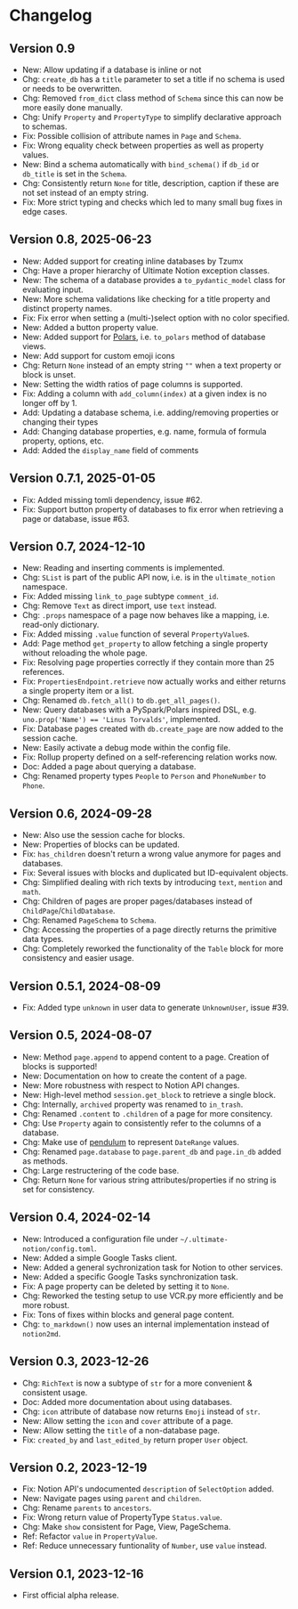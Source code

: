 # Changelog

## Version 0.9

- New: Allow updating if a database is inline or not
- Chg: `create_db` has a `title` parameter to set a title if no schema is used or needs to be overwritten.
- Chg: Removed `from_dict` class method of `Schema` since this can now be more easily done manually.
- Chg: Unify `Property` and `PropertyType` to simplify declarative approach to schemas.
- Fix: Possible collision of attribute names in `Page` and `Schema`.
- Fix: Wrong equality check between properties as well as property values.
- New: Bind a schema automatically with `bind_schema()` if `db_id` or `db_title` is set in the `Schema`.
- Chg: Consistently return `None` for title, description, caption if these are not set instead of an empty string.
- Fix: More strict typing and checks which led to many small bug fixes in edge cases.

## Version 0.8, 2025-06-23

- New: Added support for creating inline databases by Tzumx
- Chg: Have a proper hierarchy of Ultimate Notion exception classes.
- New: The schema of a database provides a `to_pydantic_model` class for evaluating input.
- New: More schema validations like checking for a title property and distinct property names.
- Fix: Fix error when setting a (multi-)select option with no color specified.
- New: Added a button property value.
- New: Added support for [Polars], i.e. `to_polars` method of database views.
- New: Add support for custom emoji icons
- Chg: Return `None` instead of an empty string `""` when a text property or block is unset.
- New: Setting the width ratios of page columns is supported.
- Fix: Adding a column with `add_column(index)` at a given index is no longer off by 1.
- Add: Updating a database schema, i.e. adding/removing properties or changing their types
- Add: Changing database properties, e.g. name, formula of formula property, options, etc.
- Add: Added the `display_name` field of comments

## Version 0.7.1, 2025-01-05

- Fix: Added missing tomli dependency, issue #62.
- Fix: Support button property of databases to fix error when retrieving a page or database, issue #63.

## Version 0.7, 2024-12-10

- New: Reading and inserting comments is implemented.
- Chg: `SList` is part of the public API now, i.e. is in the `ultimate_notion` namespace.
- Fix: Added missing `link_to_page` subtype `comment_id`.
- Chg: Remove `Text` as direct import, use `text` instead.
- Chg: `.props` namespace of a page now behaves like a mapping, i.e. read-only dictionary.
- Fix: Added missing `.value` function of several `PropertyValue`s.
- Add: Page method `get_property` to allow fetching a single property without reloading the whole page.
- Fix: Resolving page properties correctly if they contain more than 25 references.
- Fix: `PropertiesEndpoint.retrieve` now actually works and either returns a single property item or a list.
- Chg: Renamed `db.fetch_all()` to `db.get_all_pages()`.
- New: Query databases with a PySpark/Polars inspired DSL, e.g. `uno.prop('Name') == 'Linus Torvalds'`, implemented.
- Fix: Database pages created with `db.create_page` are now added to the session cache.
- New: Easily activate a debug mode within the config file.
- Fix: Rollup property defined on a self-referencing relation works now.
- Doc: Added a page about querying a database.
- Chg: Renamed property types `People` to `Person` and `PhoneNumber` to `Phone`.

## Version 0.6, 2024-09-28

- New: Also use the session cache for blocks.
- New: Properties of blocks can be updated.
- Fix: `has_children` doesn't return a wrong value anymore for pages and databases.
- Fix: Several issues with blocks and duplicated but ID-equivalent objects.
- Chg: Simplified dealing with rich texts by introducing `text`, `mention` and `math`.
- Chg: Children of pages are proper pages/databases instead of `ChildPage`/`ChildDatabase`.
- Chg: Renamed `PageSchema` to `Schema`.
- Chg: Accessing the properties of a page directly returns the primitive data types.
- Chg: Completely reworked the functionality of the `Table` block for more consistency and easier usage.

## Version 0.5.1, 2024-08-09

- Fix: Added type `unknown` in user data to generate `UnknownUser`, issue #39.

## Version 0.5, 2024-08-07

- New: Method `page.append` to append content to a page. Creation of blocks is supported!
- New: Documentation on how to create the content of a page.
- New: More robustness with respect to Notion API changes.
- New: High-level method `session.get_block` to retrieve a single block.
- Chg: Internally, `archived` property was renamed to `in_trash`.
- Chg: Renamed `.content` to `.children` of a page for more consitency.
- Chg: Use `Property` again to consistently refer to the columns of a database.
- Chg: Make use of [pendulum](https://pendulum.eustace.io/) to represent `DateRange` values.
- Chg: Renamed `page.database` to `page.parent_db` and `page.in_db` added as methods.
- Chg: Large restructering of the code base.
- Chg: Return `None` for various string attributes/properties if no string is set for consistency.

## Version 0.4, 2024-02-14

- New: Introduced a configuration file under `~/.ultimate-notion/config.toml`.
- New: Added a simple Google Tasks client.
- New: Added a general sychronization task for Notion to other services.
- New: Added a specific Google Tasks synchronization task.
- Fix: A page property can be deleted by setting it to `None`.
- Chg: Reworked the testing setup to use VCR.py more efficiently and be more robust.
- Fix: Tons of fixes within blocks and general page content.
- Chg: `to_markdown()` now uses an internal implementation instead of `notion2md`.

## Version 0.3, 2023-12-26

- Chg: `RichText` is now a subtype of `str` for a more convenient & consistent usage.
- Doc: Added more documentation about using databases.
- Chg: `icon` attribute of database now returns `Emoji` instead of `str`.
- New: Allow setting the `icon` and `cover` attribute of a page.
- New: Allow setting the `title` of a non-database page.
- Fix: `created_by` and `last_edited_by` return proper `User` object.

## Version 0.2, 2023-12-19

- Fix: Notion API's undocumented `description` of `SelectOption` added.
- New: Navigate pages using `parent` and `children`.
- Chg: Rename `parents` to `ancestors`.
- Fix: Wrong return value of PropertyType `Status.value`.
- Chg: Make `show` consistent for Page, View, PageSchema.
- Ref: Refactor `value` in `PropertyValue`.
- Ref: Reduce unnecessary funtionality of `Number`, use `value` instead.

## Version 0.1, 2023-12-16

- First official alpha release.

[Polars]: https://pola.rs/
